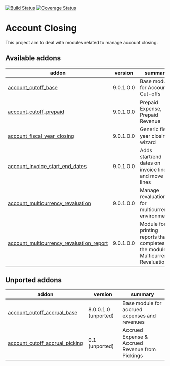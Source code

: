 [![Build Status](https://travis-ci.org/OCA/account-closing.svg?branch=9.0)](https://travis-ci.org/OCA/account-closing)
[![Coverage Status](https://img.shields.io/coveralls/OCA/account-closing.svg)](https://coveralls.io/r/OCA/account-closing?branch=9.0)

Account Closing
===============

This project aim to deal with modules related to manage account closing.

[//]: # (addons)

Available addons
----------------
addon | version | summary
--- | --- | ---
[account_cutoff_base](account_cutoff_base/) | 9.0.1.0.0 | Base module for Account Cut-offs
[account_cutoff_prepaid](account_cutoff_prepaid/) | 9.0.1.0.0 | Prepaid Expense, Prepaid Revenue
[account_fiscal_year_closing](account_fiscal_year_closing/) | 9.0.1.0.0 | Generic fiscal year closing wizard
[account_invoice_start_end_dates](account_invoice_start_end_dates/) | 9.0.1.0.0 | Adds start/end dates on invoice lines and move lines
[account_multicurrency_revaluation](account_multicurrency_revaluation/) | 9.0.1.0.0 | Manage revaluation for multicurrency environment
[account_multicurrency_revaluation_report](account_multicurrency_revaluation_report/) | 9.0.1.0.0 | Module for printing reports that completes the module Multicurrency Revaluation


Unported addons
---------------
addon | version | summary
--- | --- | ---
[account_cutoff_accrual_base](account_cutoff_accrual_base/) | 8.0.0.1.0 (unported) | Base module for accrued expenses and revenues
[account_cutoff_accrual_picking](account_cutoff_accrual_picking/) | 0.1 (unported) | Accrued Expense & Accrued Revenue from Pickings

[//]: # (end addons)
